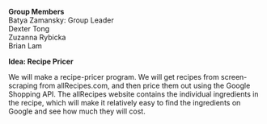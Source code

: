 <b>Group Members</b>
<br>Batya Zamansky: Group Leader
<br>Dexter Tong
<br>Zuzanna Rybicka
<br>Brian Lam
<p>
<p>
<b>Idea: Recipe Pricer</b>
<p>
We will make a recipe-pricer program.  We will get recipes from screen-scraping from allRecipes.com, 
and then price them out using the Google Shopping API.  The allRecipes website contains the individual ingredients 
in the recipe, which will make it relatively easy to find the ingredients on Google and see how much they will cost.

